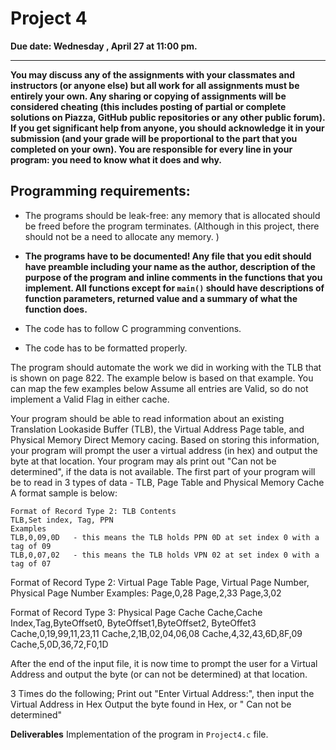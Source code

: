 # Project 4

__Due date: Wednesday  , April 27 at 11:00 pm.__
 
---
**You may discuss any of the assignments with your classmates and instructors (or anyone else) but
all work for all assignments must be entirely your own.
Any sharing or copying of assignments will be considered cheating (this includes posting of partial or complete solutions on
Piazza, GitHub public repositories or any other public forum). If you get significant help
from anyone, you should acknowledge it in your submission (and your grade will be proportional to the part
that you completed on your own).
You are responsible for every line in your program: you need to know what it does and why.**


## Programming requirements:

- The programs should be leak-free: any memory that is allocated should be freed before the program terminates. (Although in this project, there should not be a need to allocate any memory. )
- __The programs have to be documented! Any file that you edit should have preamble
 including your name as the author, description of the purpose of the program and
 inline comments in the functions that you implement. All functions except for `main()` should
 have descriptions of function parameters, returned value and a summary of what the function does.__

- The code has to follow C programming conventions.
- The code has to be formatted properly.  

The program should automate the work we did in working with the TLB that is shown on page 822. The example below is based on that example.
 You can map the few examples below 
  Assume all entries are Valid, so do not implement a Valid Flag in either cache.

Your program should be able to read information about an existing Translation Lookaside Buffer (TLB), the Virtual Address Page table, and Physical Memory Direct Memory cacing.
Based on storing this information, your program will prompt the user a virtual address (in hex) and output the byte at that location.
Your program may als print out "Can not be determined", if the data is not available.
The first part of your program will be to read in 3 types of data - TLB, Page Table and Physical Memory Cache
A format sample is below:
```
Format of Record Type 2: TLB Contents
TLB,Set index, Tag, PPN
Examples
TLB,0,09,0D   - this means the TLB holds PPN 0D at set index 0 with a tag of 09
TLB,0,07,02   - this means the TLB holds VPN 02 at set index 0 with a tag of 07
```
Format of Record Type 2: Virtual Page Table
Page, Virtual Page Number, Physical Page Number
Examples:
Page,0,28
Page,2,33
Page,3,02

Format of Record Type 3: Physical Page Cache
Cache,Cache Index,Tag,ByteOffset0, ByteOffset1,ByteOffset2, ByteOffet3
Cache,0,19,99,11,23,11
Cache,2,1B,02,04,06,08
Cache,4,32,43,6D,8F,09
Cache,5,0D,36,72,F0,1D

 
After the end of the input file, it is now time to prompt the user for a Virtual Address and output the byte (or can not be determined) at that location.

3 Times do the following;
	Print out "Enter Virtual Address:", then input the Virtual Address in Hex
	Output the byte found in Hex, or " Can not be determined"


__Deliverables__
Implementation of the program in `Project4.c` file.





